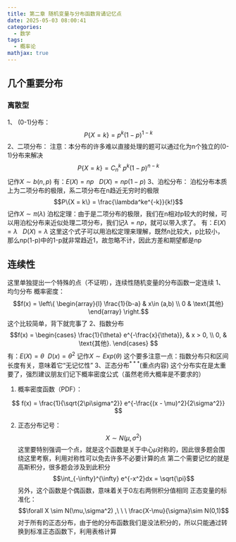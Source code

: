 ```yaml
---
title: 第二章 随机变量与分布函数背诵记忆点
date: 2025-05-03 08:00:41
categories:
  - 数学
tags:
  - 概率论
mathjax: true
---
```


## 几个重要分布
### 离散型
1、 (0-1)分布：$$P\{X = k\} = p^k(1-p)^{1-k}$$
2、二项分布：
注意：本分布的许多难以直接处理的题可以通过化为n个独立的(0-1)分布来解决
$$P\{X = k\} = C_n^k\ p^k(1-p)^{n-k}$$
记作$X\sim b(n,p)$
有：$E(X) = np\ \ \ D(X) = np(1-p)$
3、泊松分布：
泊松分布本质上为二项分布的极限，系二项分布在n趋近无穷时的极限
$$P\{X = k\} = \frac{\lambda^ke^{-k}}{k!}$$
记作$X\sim \pi(\lambda)$
泊松定理：由于是二项分布的极限，我们在n相对p较大的时候，可以用泊松分布来近似处理二项分布，我们记$\lambda = np$，就可以带入求了。
有：$E(X) = \lambda\ \ \ D(X) = \lambda$ 这里这个式子可以用泊松定理来理解，既然n比较大，p比较小，那么np(1-p)中的1-p就非常趋近1，故忽略不计，因此方差和期望都是np
## 连续性
这里单独提出一个特殊的点（不证明），连续性随机变量的分布函数一定连续
1、均匀分布
概率密度：$$f(x) = \left\{ \begin{array}{l} \frac{1}{b-a} & x\in (a,b)  \\ 0 & \text{其他} \end{array} \right.$$ 这个比较简单，背下就完事了
2、指数分布
$$f(x) =
\begin{cases} 
\frac{1}{\theta} e^{-\frac{x}{\theta}}, & x > 0, \\
0, & \text{其他}.
\end{cases}
$$
有：$E(X) = \theta \ \ D(x) = \theta^2$ 记作$X\sim Exp(\theta)$
这个要多注意一点：指数分布只和区间长度有关，意味着它“无记忆性”
3、$\text{正态分布}^{***}$(重点内容)
这个分布实在是太重要了，强烈建议朋友们记下概率密度公式（虽然老师大概率是不要求的）
1. 概率密度函数（PDF）：

$$
f(x) = \frac{1}{\sqrt{2\pi\sigma^2}} e^{-\frac{(x - \mu)^2}{2\sigma^2}}
$$

2. 正态分布记号：
$$
X \sim {N}(\mu, \sigma^2)
$$
这里要特别强调一个点，就是这个函数是关于中心$\mu$对称的，因此很多题会围绕这里考察，利用对称性可以免去许多不必要计算的点
第二个需要记忆的就是高斯积分，很多题会涉及到此积分
$$\int_{-\infty}^{\infty} e^{-x^2}dx = \sqrt{\pi}$$
另外，这个函数是个偶函数，意味着关于0左右两侧积分值相同
正态变量的标准化：
$$\forall X \sim N(\mu,\sigma^2) ,\ \ \ \frac{X-\mu}{\sigma}\sim N(0,1)$$
对于所有的正态分布，由于他的分布函数我们是没法积分的，所以只能通过转换到标准正态函数下，利用表格计算

